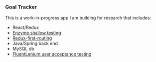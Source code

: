 ### Goal Tracker

This is a work-in-progress app I am building for research that includes:
- React/Redux
- [Enzyme shallow testing](https://airbnb.io/enzyme/docs/api/shallow.html)
- [Redux-first-routing](https://medium.freecodecamp.org/an-introduction-to-the-redux-first-routing-model-98926ebf53cb)
- Java/Spring back end
- MySQL db
- [FluentLenium user acceptance testing](http://fluentlenium.org/docs/)